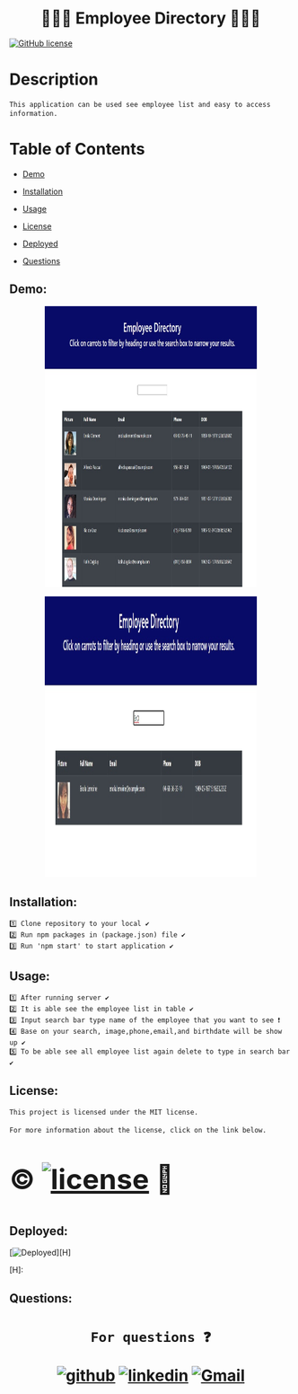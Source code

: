 
<h1 align="center", margin="2%">                        👨🏻‍💼 Employee Directory 👩🏻‍🔧</h1>

[![GitHub license](https://img.shields.io/badge/license-MIT2.0-blue.svg)][L]

[L]:https://opensource.org/licenses/MIT

<h1>Description</h1>

    This application can be used see employee list and easy to access information.


<h1> Table of Contents </h1>

* [Demo](#Demo)

* [Installation](#installation)
  
* [Usage](#usage)


* [License](#license)

* [Deployed](#Deployed)

 
* [Questions](#Questions)


## Demo:

<p align="center">
<img  src="./public/screenshot/table.jpg" width="75%" height="500px">
</p>

<p align="center">
<img src="./public/screenshot/Search.jpg" width="75%" height="500px">
</p>



## Installation:
    1️⃣ Clone repository to your local ✔
    2️⃣ Run npm packages in (package.json) file ✔
    3️⃣ Run 'npm start' to start application ✔
##  Usage:
    1️⃣ After running server ✔
    2️⃣ It is able see the employee list in table ✔
    3️⃣ Input search bar type name of the employee that you want to see ❗️    
    4️⃣ Base on your search, image,phone,email,and birthdate will be show up ✔
    5️⃣ To be able see all employee list again delete to type in search bar ✔

##  License:
    This project is licensed under the MIT license.

    For more information about the license, click on the link below.

<h1>
<div  style="font-size:50px">  

©  [![license](https://img.shields.io/badge/license-MIT-green.svg)][M] 📝

[M]: https://opensource.org/licenses/mit

</div>

</h1>

## Deployed:

[![Deployed](https://user-images.githubusercontent.com/77207167/111052220-28eace80-8427-11eb-9d86-84c413479de1.png)][H]

[H]: 

## Questions:
   
<h1 align="center">

     For questions ❓ 

[![github](https://user-images.githubusercontent.com/77207167/111052614-58e7a100-842a-11eb-834d-21aa5fa25e2e.png)][1]
[![linkedin](https://user-images.githubusercontent.com/77207167/111052328-d362f180-8427-11eb-93b2-db395a9da005.png)][2]
[![Gmail](https://user-images.githubusercontent.com/77207167/111044783-9e02d780-8418-11eb-80c7-65c663549a9e.png)][3] 



[1]: https://github.com/fatihay53
[2]: https://www.linkedin.com/in/fatih-sultan-ay-211689181
[3]: mailto:f.sultanay@gmail.com

</h1>



